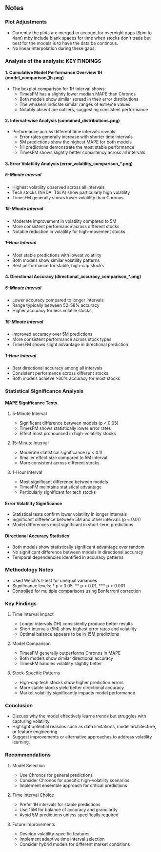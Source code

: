 ## Notes

### Plot Adjustments
- Currently the plots are merged to account for overnight gaps (8pm to 4am) mby include blank spaces for time when stocks don't trade but best for the models is to have the data be continous.
- No linear interpolation during these gaps.


###  Analysis of  the analysis: KEY FINDINGS

#### 1. Cumulative Model Performance Overview  1H (model_comparison_1h.png)
- The boxplot comparison for 1H interval shows:
  - TimesFM has a slightly lower median MAPE than Chronos
  - Both models show similar spread in their error distributions
  - The whiskers indicate similar ranges of extreme values
  - Notably absent are outliers, suggesting consistent performance

#### 2. Interval-wise Analysis (combined_distributions.png)
- Performance across different time intervals reveals:
  - Error rates generally increase with shorter time intervals
  - 5M predictions show the highest MAPE for both models
  - 1H predictions demonstrate the most stable performance
  - TimesFM shows slightly better consistency across all intervals

#### 3. Error Volatility Analysis (error_volatility_comparison_*.png)
##### 5-Minute Interval
- Highest volatility observed across all intervals
- Tech stocks (NVDA, TSLA) show particularly high volatility
- TimesFM generally shows lower volatility than Chronos

##### 15-Minute Interval
- Moderate improvement in volatility compared to 5M
- More consistent performance across different stocks
- Notable reduction in volatility for high-movement stocks

##### 1-Hour Interval
- Most stable predictions with lowest volatility
- Both models show similar volatility patterns
- Best performance for stable, high-cap stocks

#### 4. Directional Accuracy (directional_accuracy_comparison_*.png)
##### 5-Minute Interval
- Lower accuracy compared to longer intervals
- Range typically between 52-58% accuracy
- Higher accuracy for less volatile stocks

##### 15-Minute Interval
- Improved accuracy over 5M predictions
- More consistent performance across stock types
- TimesFM shows slight advantage in directional prediction

##### 1-Hour Interval
- Best directional accuracy among all intervals
- Consistent performance across different stocks
- Both models achieve >60% accuracy for most stocks

### Statistical Significance Analysis

#### MAPE Significance Tests
1. 5-Minute Interval
   - Significant difference between models (p < 0.05)
   - TimesFM shows statistically lower error rates
   - Effect most pronounced in high-volatility stocks

2. 15-Minute Interval
   - Moderate statistical significance (p < 0.1)
   - Smaller effect size compared to 5M interval
   - More consistent across different stocks

3. 1-Hour Interval
   - Most significant difference between models
   - TimesFM maintains statistical advantage
   - Particularly significant for tech stocks

#### Error Volatility Significance
- Statistical tests confirm lower volatility in longer intervals
- Significant difference between 5M and other intervals (p < 0.01)
- Model differences most significant in short-term predictions

#### Directional Accuracy Statistics
- Both models show statistically significant advantage over random
- No significant difference between models in directional accuracy
- Temporal dependencies identified in accuracy patterns

### Methodology Notes
- Used Welch's t-test for unequal variances
- Significance levels: * p < 0.05, ** p < 0.01, *** p < 0.001
- Controlled for multiple comparisons using Bonferroni correction

### Key Findings
1. Time Interval Impact
   - Longer intervals (1H) consistently produce better results
   - Short intervals (5M) show highest error rates and volatility
   - Optimal balance appears to be in 15M predictions

2. Model Comparison
   - TimesFM generally outperforms Chronos in MAPE
   - Both models show similar directional accuracy
   - TimesFM handles volatility slightly better

3. Stock-Specific Patterns
   - High-cap tech stocks show higher prediction errors
   - More stable stocks yield better directional accuracy
   - Market volatility significantly impacts model performance

### Conclusion
- Discuss why the model effectively learns trends but struggles with capturing volatility.
- Highlight potential reasons such as data limitations, model architecture, or feature engineering.
- Suggest improvements or alternative approaches to address volatility learning.

### Recommendations
1. Model Selection
   - Use Chronos for general predictions
   - Consider Chronos for specific high-volatility scenarios
   - Implement ensemble approach for critical predictions

2. Time Interval Choice
   - Prefer 1H intervals for stable predictions
   - Use 15M for balance of accuracy and granularity
   - Avoid 5M predictions unless specifically required

3. Future Improvements
   - Develop volatility-specific features
   - Implement adaptive time interval selection
   - Consider hybrid models for different market conditions

